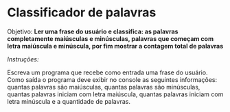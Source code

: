 # Classificador de palavras

Objetivo: **Ler uma frase do usuário e classifica: as palavras completamente maiúsculas e minúsculas, palavras que começam com letra maiúscula e minúscula, por fim mostrar a contagem total de palavras**

*Instruções:*

Escreva um programa que recebe como entrada uma frase do usuário. Como saída o programa deve exibir no console as seguintes informações: quantas palavras são maiúsculas, quantas palavras são minúsculas, quantas palavras iniciam com letra maiúscula, quantas palavras iniciam com letra minúscula e a quantidade de palavras.


